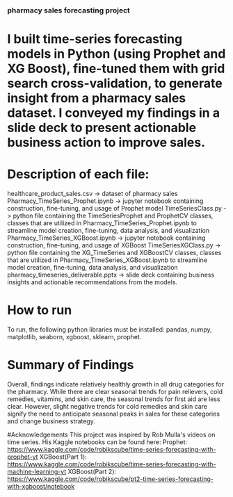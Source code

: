 ### pharmacy sales forecasting project

# I built time-series forecasting models in Python (using Prophet and XG Boost), fine-tuned them with grid search cross-validation, to generate insight from a pharmacy sales dataset. I conveyed my findings in a slide deck to present actionable business action to improve sales.
# Description of each file:
healthcare_product_sales.csv -> dataset of pharmacy sales
Pharmacy_TimeSeries_Prophet.ipynb -> jupyter notebook containing construction, fine-tuning, and usage of Prophet model
TimeSeriesClass.py -> python file containing the TimeSeriesProphet and ProphetCV classes, classes that are utilized in Pharmacy_TimeSeries_Prophet.ipynb to streamline model creation, fine-tuning, data analysis, and visualization
Pharmacy_TimeSeries_XGBoost.ipynb -> jupyter notebook containing construction, fine-tuning, and usage of XGBoost
TimeSeriesXGClass.py -> python file containing the XG_TimeSeries and XGBoostCV classes, classes that are utilized in Pharmacy_TimeSeries_XGBoost.ipynb to streamline model creation, fine-tuning, data analysis, and visualization
pharmacy_timeseries_deliverable.pptx -> slide deck containing business insights and actionable recommendations from the models.
# How to run
To run, the following python libraries must be installed: pandas, numpy, matplotlib, seaborn, xgboost, sklearn, prophet. 

# Summary of Findings
Overall, findings indicate relatively healthly growth in all drug categories for the pharmacy. While there are clear seasonal trends for pain relievers, cold remedies, vitamins, and skin care, the seasonal trends for first aid are less clear. However, slight negative trends for cold remedies and skin care signify the need to anticipate seasonal peaks in sales for these categories and change business strategy.

#Acknowledgements
This project was inspired by Rob Mulla's videos on time series. His Kaggle notebooks can be found here:
Prophet: https://www.kaggle.com/code/robikscube/time-series-forecasting-with-prophet-yt
XGBoost(Part 1): https://www.kaggle.com/code/robikscube/time-series-forecasting-with-machine-learning-yt
XGBoost(Part 2): https://www.kaggle.com/code/robikscube/pt2-time-series-forecasting-with-xgboost/notebook

